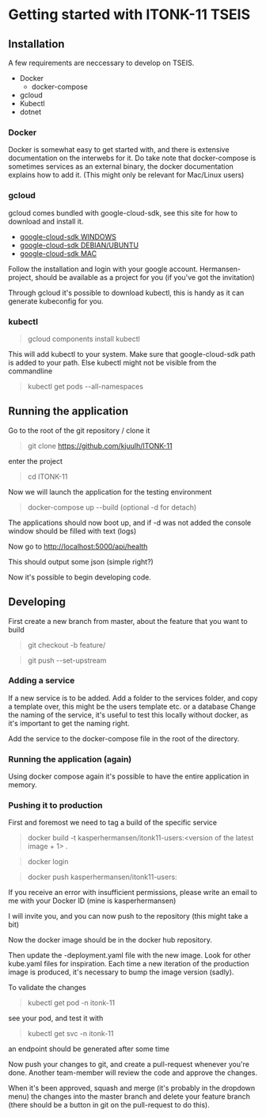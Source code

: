 # Getting started with ITONK-11 TSEIS

## Installation

A few requirements are neccessary to develop on TSEIS.

- Docker
  - docker-compose
- gcloud
- Kubectl
- dotnet

### Docker

Docker is somewhat easy to get started with, and there is extensive documentation on the interwebs for it. Do take note that docker-compose is sometimes services as an external binary, the docker documentation explains how to add it. (This might only be relevant for Mac/Linux users)

### gcloud

gcloud comes bundled with google-cloud-sdk, see this site for how to download and install it.

- [google-cloud-sdk WINDOWS](https://cloud.google.com/sdk/docs/quickstart-windows)
- [google-cloud-sdk DEBIAN/UBUNTU](https://cloud.google.com/sdk/docs/quickstart-debian-ubuntu)
- [google-cloud-sdk MAC](https://cloud.google.com/sdk/docs/quickstart-macos)

Follow the installation and login with your google account. Hermansen-project, should be available as a project for you (if you've got the invitation)

Through gcloud it's possible to download kubectl, this is handy as it can generate kubeconfig for you.

### kubectl

> gcloud components install kubectl

This will add kubectl to your system. Make sure that google-cloud-sdk path is added to your path. Else kubectl might not be visible from the commandline

> kubectl get pods --all-namespaces

## Running the application

Go to the root of the git repository / clone it

> git clone https://github.com/kjuulh/ITONK-11

enter the project

> cd ITONK-11

Now we will launch the application for the testing environment

> docker-compose up --build (optional -d for detach)

The applications should now boot up, and if -d was not added the console window should be filled with text (logs)

Now go to [http://localhost:5000/api/health](http://localhost:5000/api/health)

This should output some json (simple right?)

Now it's possible to begin developing code.

## Developing

First create a new branch from master, about the feature that you want to build

> git checkout -b feature/<feature-of-your-choice>

> git push --set-upstream <branch>

### Adding a service

If a new service is to be added. Add a folder to the services folder, and copy a template over, this might be the users template etc. or a database
Change the naming of the service, it's useful to test this locally without docker, as it's important to get the naming right.

Add the service to the docker-compose file in the root of the directory.

### Running the application (again)

Using docker compose again it's possible to have the entire application in memory.

### Pushing it to production

First and foremost we need to tag a build of the specific service

> docker build -t kasperhermansen/itonk11-users:<version of the latest image + 1> .

> docker login

> docker push kasperhermansen/itonk11-users:<version>

If you receive an error with insufficient permissions, please write an email to me with your Docker ID (mine is kasperhermansen)

I will invite you, and you can now push to the repository (this might take a bit)

Now the docker image should be in the docker hub repository.

Then update the <service>-deployment.yaml file with the new image. Look for other kube.yaml files for inspiration. Each time a new iteration of the production image is produced, it's necessary to bump the image version (sadly).

To validate the changes

> kubectl get pod -n itonk-11

see your pod, and test it with

> kubectl get svc -n itonk-11

an endpoint should be generated after some time

Now push your changes to git, and create a pull-request whenever you're done. Another team-member will review the code and approve the changes.

When it's been approved, squash and merge (it's probably in the dropdown menu) the changes into the master branch and delete your feature branch (there should be a button in git on the pull-request to do this).
